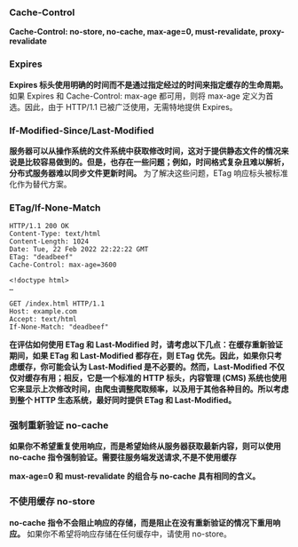 ### Cache-Control

**Cache-Control: no-store, no-cache, max-age=0, must-revalidate, proxy-revalidate**

### Expires

**Expires 标头使用明确的时间而不是通过指定经过的时间来指定缓存的生命周期。**
如果 Expires 和 Cache-Control: max-age 都可用，则将 max-age 定义为首选。因此，由于 HTTP/1.1 已被广泛使用，无需特地提供 Expires。

### If-Modified-Since/Last-Modified

**服务器可以从操作系统的文件系统中获取修改时间，这对于提供静态文件的情况来说是比较容易做到的。但是，也存在一些问题；例如，时间格式复杂且难以解析，分布式服务器难以同步文件更新时间。**
为了解决这些问题，ETag 响应标头被标准化作为替代方案。

### ETag/If-None-Match

```http
HTTP/1.1 200 OK
Content-Type: text/html
Content-Length: 1024
Date: Tue, 22 Feb 2022 22:22:22 GMT
ETag: "deadbeef"
Cache-Control: max-age=3600

<!doctype html>
…
```

```http
GET /index.html HTTP/1.1
Host: example.com
Accept: text/html
If-None-Match: "deadbeef"
```

**在评估如何使用 ETag 和 Last-Modified 时，请考虑以下几点：在缓存重新验证期间，如果 ETag 和 Last-Modified 都存在，则 ETag 优先。因此，如果你只考虑缓存，你可能会认为 Last-Modified 是不必要的。然而，Last-Modified 不仅仅对缓存有用；相反，它是一个标准的 HTTP 标头，内容管理 (CMS) 系统也使用它来显示上次修改时间，由爬虫调整爬取频率，以及用于其他各种目的。所以考虑到整个 HTTP 生态系统，最好同时提供 ETag 和 Last-Modified。**

### 强制重新验证 no-cache

**如果你不希望重复使用响应，而是希望始终从服务器获取最新内容，则可以使用 no-cache 指令强制验证。需要往服务端发送请求,不是不使用缓存**

**max-age=0 和 must-revalidate 的组合与 no-cache 具有相同的含义。**

### 不使用缓存 no-store

**no-cache 指令不会阻止响应的存储，而是阻止在没有重新验证的情况下重用响应。**
如果你不希望将响应存储在任何缓存中，请使用 no-store。
